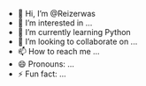 - 👋 Hi, I’m @Reizerwas
- 👀 I’m interested in ...
- 🌱 I’m currently learning Python
- 💞️ I’m looking to collaborate on ...
- 📫 How to reach me ...
- 😄 Pronouns: ...
- ⚡ Fun fact: ...

<!---
Reizerwas/Reizerwas is a ✨ special ✨ repository because its `README.md` (this file) appears on your GitHub profile.
You can click the Preview link to take a look at your changes.
--->
